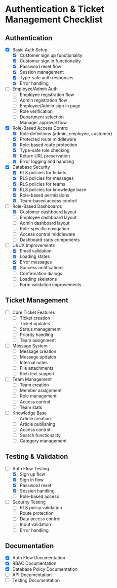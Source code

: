 # Authentication & Ticket Management Checklist

## Authentication
- [x] Basic Auth Setup
  - [x] Customer sign up functionality
  - [x] Customer sign in functionality
  - [x] Password reset flow
  - [x] Session management
  - [x] Type-safe auth responses
  - [x] Error handling

- [ ] Employee/Admin Auth
  - [ ] Employee registration flow
  - [ ] Admin registration flow
  - [ ] Employee/Admin sign in page
  - [ ] Role verification
  - [ ] Department selection
  - [ ] Manager approval flow

- [x] Role-Based Access Control
  - [x] Role definitions (admin, employee, customer)
  - [x] Protected route middleware
  - [x] Role-based route protection
  - [x] Type-safe role checking
  - [x] Return URL preservation
  - [x] Error logging and handling

- [x] Database Security
  - [x] RLS policies for tickets
  - [x] RLS policies for messages
  - [x] RLS policies for teams
  - [x] RLS policies for knowledge base
  - [x] Role-based permissions
  - [x] Team-based access control

- [ ] Role-Based Dashboards
  - [x] Customer dashboard layout
  - [ ] Employee dashboard layout
  - [ ] Admin dashboard layout
  - [ ] Role-specific navigation
  - [ ] Access control middleware
  - [ ] Dashboard stats components

- [ ] UI/UX Improvements
  - [x] Email validation
  - [x] Loading states
  - [x] Error messages
  - [x] Success notifications
  - [ ] Confirmation dialogs
  - [ ] Loading skeletons
  - [ ] Form validation improvements

## Ticket Management
- [ ] Core Ticket Features
  - [ ] Ticket creation
  - [ ] Ticket updates
  - [ ] Status management
  - [ ] Priority handling
  - [ ] Team assignment

- [ ] Message System
  - [ ] Message creation
  - [ ] Message updates
  - [ ] Internal notes
  - [ ] File attachments
  - [ ] Rich text support

- [ ] Team Management
  - [ ] Team creation
  - [ ] Member assignment
  - [ ] Role management
  - [ ] Access control
  - [ ] Team stats

- [ ] Knowledge Base
  - [ ] Article creation
  - [ ] Article publishing
  - [ ] Access control
  - [ ] Search functionality
  - [ ] Category management

## Testing & Validation
- [ ] Auth Flow Testing
  - [x] Sign up flow
  - [x] Sign in flow
  - [x] Password reset
  - [x] Session handling
  - [ ] Role-based access

- [ ] Security Testing
  - [ ] RLS policy validation
  - [ ] Route protection
  - [ ] Data access control
  - [ ] Input validation
  - [ ] Error handling

## Documentation
- [x] Auth Flow Documentation
- [x] RBAC Documentation
- [x] Database Policy Documentation
- [ ] API Documentation
- [ ] Testing Documentation 